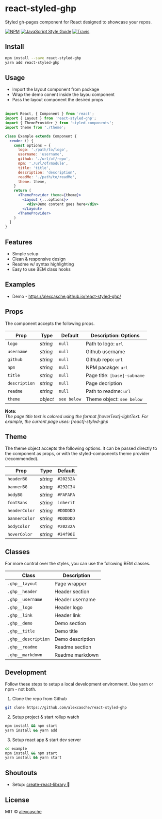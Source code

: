 react-styled-ghp
===============

Styled gh-pages component for React designed to showcase your repos.

[![NPM](https://img.shields.io/npm/v/react-styled-ghp.svg)](https://www.npmjs.com/package/react-styled-ghp) 
[![JavaScript Style Guide](https://img.shields.io/badge/code_style-prettier-ff69b4.svg?style=flat-circle)](https://github.com/prettier/prettier)
[![Travis](https://img.shields.io/travis/alexcasche/react-styled-ghp.svg)](https://img.shields.io/travis/alexcasche/react-styled-ghp)


Install
---------------

```bash
npm install --save react-styled-ghp
yarn add react-styled-ghp
```

Usage
---------------
- Import the layout component from package
- Wrap the demo conent inside the layou component
- Pass the layout component the desired props
<br/><br/>

```jsx
import React, { Component } from 'react';
import { Layout } from 'react-styled-ghp';
import { ThemeProvider } from 'styled-components';
import theme from './theme';

class Example extends Component {
  render () {
    const options = {
      logo: './path/to/logo',
      username: 'username',
      github: './url/of/repo',
      npm: './url/of/module',
      title: 'title',
      description: 'description',
      readMe: './path/to/readMe',
      theme: theme,
    }
    return (
      <ThemeProvider theme={theme}>
        <Layout {...options}>
          <div>Demo content goes here</div>
        </Layout>
      <ThemeProvider>
    )
  }
}
```

Features
---------------
- Simple setup
- Clean & responsive design
- Readme w/ syntax highlighting
- Easy to use BEM class hooks

Examples
---------------
- Demo - https://alexcasche.github.io/react-styled-ghp/

Props
---------------
The component accepts the following props.

| Prop              | Type        | Default          |   Description: Options     |
|-------------------|-------------|------------------|----------------------------|
| `logo`            |  _string_   |  `null`          | Path to logo: `url`        |
| `username`        |  _string_   |  `null`          | Github username            |
| `github`          |  _string_   |  `null`          | Github repo: `url`         |
| `npm`             |  _string_   |  `null`          | NPM pacakge: `url`         |
| `title`           |  _string_   |  `null`          | Page title:  `[base]-subname` |
| `description`     |  _string_   |  `null`          | Page decription            |
| `readme`          |  _string_   |  `null`          | Path to readme: `url`      |
| `theme`           |  _object_   |  `see below`     | Theme object: `see below`  |

**Note:**<br />
_The page title text is colored using the format [hoverText]-lightText.  For example, the current page uses: [react]-styled-ghp_

Theme
---------------
The theme object accepts the following options.  It can be passed directly to the component as props, or with the styled-components theme provider (recommended).

| Prop              | Type        | Default          |
|-------------------|-------------|------------------|
| `headerBG`        |  _string_   |  `#20232A`       |
| `bannerBG`        |  _string_   |  `#292C34`       |
| `bodyBG`          |  _string_   |  `#FAFAFA`       |
| `fontSans`        |  _string_   |  `inherit`       |
| `headerColor`     |  _string_   |  `#DDDDDD`       |
| `bannerColor`     |  _string_   |  `#DDDDDD`       |
| `bodyColor`       |  _string_   |  `#20232A`       |
| `hoverColor`      |  _string_   |  `#34f96E`       |


Classes
---------------
For more control over the styles, you can use the following BEM classes.

| Class                    | Description          |
|--------------------------|----------------------|
| `.ghp__layout`           |  Page wrapper        |
| `.ghp__header`           |  Header section      |
| `.ghp__username`         |  Header username     |
| `.ghp__logo`             |  Header logo         |
| `.ghp__link`             |  Header link         |
| `.ghp__demo`             |  Demo section        |
| `.ghp__title`            |  Demo title          |
| `.ghp__description`      |  Demo description    |
| `.ghp__readme`           |  Readme section      |
| `.ghp__markdown`         |  Readme markdown     |


Development
---------------
Follow these steps to setup a local development environment.  Use yarn or npm - not both.
1. Clone the repo from Github

```bash
git clone https://github.com/alexcasche/react-styled-ghp
```

2. Setup project & start rollup watch

```bash
npm install && npm start
yarn install && yarn add
```

3. Setup react app & start dev server

```bash
cd example
npm install && npm start
yarn install && yarn start
```

Shoutouts
---------------
- Setup: [ create-react-library ](https://github.com/transitive-bullshit/create-react-library) 🙌


License
---------------

MIT © [alexcasche](https://github.com/alexcasche)